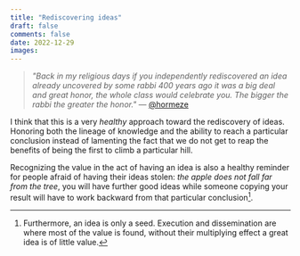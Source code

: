 ```yaml
---
title: "Rediscovering ideas"
draft: false
comments: false
date: 2022-12-29
images:
---
```


> *"Back in my religious days if you independently rediscovered an idea already uncovered by some rabbi 400 years ago it was a big deal and great honor, the whole class would celebrate you. The bigger the rabbi the greater the honor."*
— [@hormeze](https://twitter.com/hormeze/status/1236711366200676352)

I think that this is a very *healthy* approach toward the rediscovery of ideas.
Honoring both the lineage of knowledge and the ability to reach a particular conclusion instead of lamenting the fact that we do not get to reap the benefits of being the first to climb a particular hill.

Recognizing the value in the act of having an idea is also a healthy reminder for people afraid of having their ideas stolen: *the apple does not fall far from the tree*, you will have further good ideas while someone copying your result will have to work backward from that particular conclusion[^seed].

[^seed]: Furthermore, an idea is only a seed. Execution and dissemination are where most of the value is found, without their multiplying effect a great idea is of little value.
